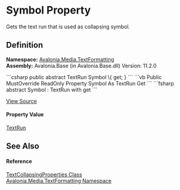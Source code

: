 # Symbol Property


Gets the text run that is used as collapsing symbol.



## Definition
**Namespace:** <a href="N_Avalonia_Media_TextFormatting">Avalonia.Media.TextFormatting</a>  
**Assembly:** Avalonia.Base (in Avalonia.Base.dll) Version: 11.2.0

<Tabs groupId="api-code-preview">
<TabItem value="csharp" label="C#">
```csharp
public abstract TextRun Symbol \{ get; }
```
</TabItem>
<TabItem value="vb" label="VB">
```vb
Public MustOverride ReadOnly Property Symbol As TextRun
	Get
```
</TabItem>
<TabItem value="fsharp" label="F#">
```fsharp
abstract Symbol : TextRun with get
```
</TabItem>
</Tabs>



<a href="https://github.com/AvaloniaUI/Avalonia/tree/master/src/Avalonia.Base/Media/TextFormatting/TextCollapsingProperties.cs" title="View the source code">View Source</a>



#### Property Value
<a href="T_Avalonia_Media_TextFormatting_TextRun">TextRun</a>

## See Also


#### Reference
<a href="T_Avalonia_Media_TextFormatting_TextCollapsingProperties">TextCollapsingProperties Class</a>  
<a href="N_Avalonia_Media_TextFormatting">Avalonia.Media.TextFormatting Namespace</a>  
